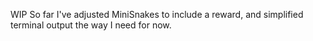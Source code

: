 WIP
So far I've adjusted MiniSnakes to include a reward, and simplified terminal output the way I need for now.
